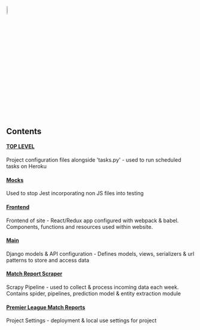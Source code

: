 <img src="https://i.ibb.co/ZXVNVY5/pr-logo-plain-opauq.png" width="7.5%" height="7.5%">

## Contents

#### <a href="https://github.com/codyle50/review-pundits/tree/master/">TOP LEVEL</a>
Project configuration files alongside 'tasks.py' - used to run scheduled tasks on Heroku

#### <a href="https://github.com/codyle50/review-pundits/tree/master/__mocks__">Mocks</a>
Used to stop Jest incorporating non JS files into testing

#### <a href="https://github.com/codyle50/review-pundits/tree/master/frontend">Frontend</a>
Frontend of site - React/Redux app configured with webpack & babel. Components, functions and resources used within website.

#### <a href="https://github.com/codyle50/review-pundits/tree/master/main">Main</a>
Django models & API configuration - Defines models, views, serializers & url patterns to store and access data

#### <a href="https://github.com/codyle50/review-pundits/tree/master/matchreportscraper">Match Report Scraper</a>
Scrapy Pipeline - used to collect & process incoming data each week. Contains spider, pipelines, prediction model & entity extraction module 

#### <a href="https://github.com/codyle50/review-pundits/tree/master/premierleaguematchreports">Premier League Match Reports</a>
Project Settings - deployment & local use settings for project
